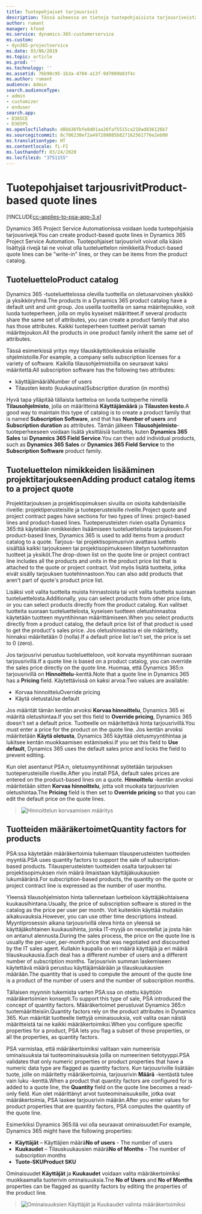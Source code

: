 ```yaml
---
title: Tuotepohjaiset tarjousrivit
description: Tässä aiheessa on tietoja tuotepohjaisista tarjousriveistä.
author: rumant
manager: kfend
ms.service: dynamics-365-customerservice
ms.custom:
- dyn365-projectservice
ms.date: 03/06/2019
ms.topic: article
ms.prod: ''
ms.technology: ''
ms.assetid: 76b90c95-1b3a-4704-a13f-9d7099b83f4c
ms.author: rumant
audience: Admin
search.audienceType:
- admin
- customizer
- enduser
search.app:
- D365CE
- D365PS
ms.openlocfilehash: d8bb36fbfe8d01aa26faf5515ca218ad836126b7
ms.sourcegitcommit: 8c786230ef2a497280885b827162561776e2eb00
ms.translationtype: HT
ms.contentlocale: fi-FI
ms.lasthandoff: 03/24/2020
ms.locfileid: "3751155"
---
```

# <a name="product-based-quote-lines"></a><span data-ttu-id="da003-103">Tuotepohjaiset tarjousrivit</span><span class="sxs-lookup"><span data-stu-id="da003-103">Product-based quote lines</span></span>

[!INCLUDE[cc-applies-to-psa-app-3.x](../includes/cc-applies-to-psa-app-3x.md)]


<span data-ttu-id="da003-104">Dynamics 365 Project Service Automationissa voidaan luoda tuotepohjaisia tarjousrivejä.</span><span class="sxs-lookup"><span data-stu-id="da003-104">You can create product-based quote lines in Dynamics 365 Project Service Automation.</span></span> <span data-ttu-id="da003-105">Tuotepohjaiset tarjousrivit voivat olla käsin lisättyjä rivejä tai ne voivat olla tuoteluettelon nimikkeitä.</span><span class="sxs-lookup"><span data-stu-id="da003-105">Product-based quote lines can be "write-in" lines, or they can be items from the product catalog.</span></span>

## <a name="product-catalog"></a><span data-ttu-id="da003-106">Tuoteluettelo</span><span class="sxs-lookup"><span data-stu-id="da003-106">Product catalog</span></span>

<span data-ttu-id="da003-107">Dynamics 365 -tuoteluettelossa olevilla tuotteilla on oletusarvoinen yksikkö ja yksikköryhmä.</span><span class="sxs-lookup"><span data-stu-id="da003-107">The products in a Dynamics 365 product catalog have a default unit and unit group.</span></span> <span data-ttu-id="da003-108">Jos useilla tuotteilla on sama määritejoukko, voit luoda tuoteperheen, jolla on myös kyseiset määritteet.</span><span class="sxs-lookup"><span data-stu-id="da003-108">If several products share the same set of attributes, you can create a product family that also has those attributes.</span></span> <span data-ttu-id="da003-109">Kaikki tuoteperheen tuotteet perivät saman määritejoukon.</span><span class="sxs-lookup"><span data-stu-id="da003-109">All the products in one product family inherit the same set of attributes.</span></span>

<span data-ttu-id="da003-110">Tässä esimerkissä yritys myy tilauskäyttöoikeuksia erilaisille ohjelmistoille.</span><span class="sxs-lookup"><span data-stu-id="da003-110">For example, a company sells subscription licenses for a variety of software.</span></span> <span data-ttu-id="da003-111">Kaikilla tilausohjelmistoilla on seuraavat kaksi määritettä:</span><span class="sxs-lookup"><span data-stu-id="da003-111">All subscription software has the following two attributes:</span></span>

- <span data-ttu-id="da003-112">käyttäjämäärä</span><span class="sxs-lookup"><span data-stu-id="da003-112">Number of users</span></span> 
- <span data-ttu-id="da003-113">Tilausten kesto (kuukausina)</span><span class="sxs-lookup"><span data-stu-id="da003-113">Subscription duration (in months)</span></span>

<span data-ttu-id="da003-114">Hyvä tapa ylläpitää tällaista luetteloa on luoda tuoteperhe nimellä **Tilausohjelmisto**, jolla on määritteinä **Käyttäjämäärä** ja **Tilausten kesto**.</span><span class="sxs-lookup"><span data-stu-id="da003-114">A good way to maintain this type of catalog is to create a product family that is named **Subscription Software**, and that has **Number of users** and **Subscription duration** as attributes.</span></span> <span data-ttu-id="da003-115">Tämän jälkeen **Tilausohjelmisto**-tuoteperheeseen voidaan lisätä yksittäisiä tuotteita, kuten **Dynamics 365 Sales** tai **Dynamics 365 Field Service**.</span><span class="sxs-lookup"><span data-stu-id="da003-115">You can then add individual products, such as **Dynamics 365 Sales** or **Dynamics 365 Field Service** to the **Subscription Software** product family.</span></span>

## <a name="adding-product-catalog-items-to-a-project-quote"></a><span data-ttu-id="da003-116">Tuoteluettelon nimikkeiden lisääminen projektitarjoukseen</span><span class="sxs-lookup"><span data-stu-id="da003-116">Adding product catalog items to a project quote</span></span>

<span data-ttu-id="da003-117">Projektitarjouksen ja projektisopimuksen sivuilla on osioita kahdenlaisille riveille: projektiperusteisille ja tuoteperusteisille riveille.</span><span class="sxs-lookup"><span data-stu-id="da003-117">Project quote and project contract pages have sections for two types of lines: project-based lines and product-based lines.</span></span> <span data-ttu-id="da003-118">Tuoteperusteisten rivien osalta Dynamics 365:ttä käytetään nimikkeiden lisäämiseen tuoteluettelosta tarjoukseen.</span><span class="sxs-lookup"><span data-stu-id="da003-118">For product-based lines, Dynamics 365 is used to add items from a product catalog to a quote.</span></span> <span data-ttu-id="da003-119">Tarjous- tai projektisopimusrivin avattava luettelo sisältää kaikki tarjoukseen tai projektisopimukseen liitetyn tuotehinnaston tuotteet ja yksiköt.</span><span class="sxs-lookup"><span data-stu-id="da003-119">The drop-down list on the quote line or project contract line includes all the products and units in the product price list that is attached to the quote or project contract.</span></span> <span data-ttu-id="da003-120">Voit myös lisätä tuotteita, jotka eivät sisälly tarjouksen tuotehinnastoon.</span><span class="sxs-lookup"><span data-stu-id="da003-120">You can also add products that aren't part of quote's product price list.</span></span>

<span data-ttu-id="da003-121">Lisäksi voit valita tuotteita muista hinnastoista tai voit valita tuotteita suoraan tuoteluettelosta.</span><span class="sxs-lookup"><span data-stu-id="da003-121">Additionally, you can select products from other price lists, or you can select products directly from the product catalog.</span></span> <span data-ttu-id="da003-122">Kun valitset tuotteita suoraan tuoteluettelosta, kyseisen tuotteen oletushinnastoa käytetään tuotteen myyntihinnan määrittämiseen.</span><span class="sxs-lookup"><span data-stu-id="da003-122">When you select products directly from a product catalog, the default price list of that product is used to get the product's sales price.</span></span> <span data-ttu-id="da003-123">Jos oletushinnastoa ei ole määritetty, hinnaksi määritetään 0 (nolla).</span><span class="sxs-lookup"><span data-stu-id="da003-123">If a default price list isn't set, the price is set to 0 (zero).</span></span>

<span data-ttu-id="da003-124">Jos tarjousrivi perustuu tuoteluetteloon, voit korvata myyntihinnan suoraan tarjousrivillä.</span><span class="sxs-lookup"><span data-stu-id="da003-124">If a quote line is based on a product catalog, you can override the sales price directly on the quote line.</span></span> <span data-ttu-id="da003-125">Huomaa, että Dynamics 365:n tarjousrivillä on **Hinnoittelu**-kenttä.</span><span class="sxs-lookup"><span data-stu-id="da003-125">Note that a quote line in Dynamics 365 has a **Pricing** field.</span></span> <span data-ttu-id="da003-126">Käytettävissä on kaksi arvoa:</span><span class="sxs-lookup"><span data-stu-id="da003-126">Two values are available:</span></span>

- <span data-ttu-id="da003-127">Korvaa hinnoittelu</span><span class="sxs-lookup"><span data-stu-id="da003-127">Override pricing</span></span>  
- <span data-ttu-id="da003-128">Käytä oletusta</span><span class="sxs-lookup"><span data-stu-id="da003-128">Use default</span></span>

<span data-ttu-id="da003-129">Jos määrität tämän kentän arvoksi **Korvaa hinnoittelu**, Dynamics 365 ei määritä oletushintaa.</span><span class="sxs-lookup"><span data-stu-id="da003-129">If you set this field to **Override pricing**, Dynamics 365 doesn't set a default price.</span></span> <span data-ttu-id="da003-130">Tuotteelle on määritettävä hinta tarjousrivillä.</span><span class="sxs-lookup"><span data-stu-id="da003-130">You must enter a price for the product on the quote line.</span></span> <span data-ttu-id="da003-131">Jos kentän arvoksi määritetään **Käytä oletusta**, Dynamics 365 käyttää oletusmyyntihintaa ja lukitsee kentän muokkaamisen estämiseksi.</span><span class="sxs-lookup"><span data-stu-id="da003-131">If you set this field to **Use default**, Dynamics 365 uses the default sales price and locks the field to prevent editing.</span></span>

<span data-ttu-id="da003-132">Kun olet asentanut PSA:n, oletusmyyntihinnat syötetään tarjouksen tuoteperusteisille riveille.</span><span class="sxs-lookup"><span data-stu-id="da003-132">After you install PSA, default sales prices are entered on the product-based lines on a quote.</span></span> <span data-ttu-id="da003-133">**Hinnoittelu** -kentän arvoksi määritetään sitten **Korvaa hinnoittelu**, jotta voit muokata tarjousrivien oletushintaa.</span><span class="sxs-lookup"><span data-stu-id="da003-133">The **Pricing** field is then set to **Override pricing** so that you can edit the default price on the quote lines.</span></span>

> ![Hinnoittelun korvaamisen määritys](media/basic-guide-10.png)
 
## <a name="quantity-factors-for-products"></a><span data-ttu-id="da003-135">Tuotteiden määräkertoimet</span><span class="sxs-lookup"><span data-stu-id="da003-135">Quantity factors for products</span></span>

<span data-ttu-id="da003-136">PSA:ssa käytetään määräkertoimia tukemaan tilausperusteisten tuotteiden myyntiä.</span><span class="sxs-lookup"><span data-stu-id="da003-136">PSA uses quantity factors to support the sale of subscription-based products.</span></span> <span data-ttu-id="da003-137">Tilausperusteisten tuotteiden osalta tarjouksen tai projektisopimuksen rivin määrä ilmaistaan käyttäjäkuukausien lukumääränä.</span><span class="sxs-lookup"><span data-stu-id="da003-137">For subscription-based products, the quantity on the quote or project contract line is expressed as the number of user months.</span></span>

<span data-ttu-id="da003-138">Yleensä tilausohjelmiston hinta tallennetaan luetteloon käyttäjäkohtaisena kuukausihintana.</span><span class="sxs-lookup"><span data-stu-id="da003-138">Usually, the price of subscription software is stored in the catalog as the price per user per month.</span></span> <span data-ttu-id="da003-139">Voit kuitenkin käyttää muitakin aikakuvauksia.</span><span class="sxs-lookup"><span data-stu-id="da003-139">However, you can use other time descriptions instead.</span></span> <span data-ttu-id="da003-140">Myyntiprosessin aikana tarjousrivillä oleva hinta on yleensä se käyttäjäkohtainen kuukausihinta, jonka IT-myyjä on neuvotellut ja josta hän on antanut alennusta.</span><span class="sxs-lookup"><span data-stu-id="da003-140">During the sales process, the price on the quote line is usually the per-user, per-month price that was negotiated and discounted by the IT sales agent.</span></span> <span data-ttu-id="da003-141">Kullakin kaupalla on eri määrä käyttäjiä ja eri määrä tilauskuukausia.</span><span class="sxs-lookup"><span data-stu-id="da003-141">Each deal has a different number of users and a different number of subscription months.</span></span> <span data-ttu-id="da003-142">Tarjousrivin summan laskemiseen käytettävä määrä perustuu käyttäjämäärään ja tilauskuukausien määrään.</span><span class="sxs-lookup"><span data-stu-id="da003-142">The quantity that is used to compute the amount of the quote line is a product of the number of users and the number of subscription months.</span></span>

<span data-ttu-id="da003-143">Tällaisen myynnin tukemista varten PSA:ssa on otettu käyttöön määräkertoimien konsepti.</span><span class="sxs-lookup"><span data-stu-id="da003-143">To support this type of sale, PSA introduced the concept of quantity factors.</span></span> <span data-ttu-id="da003-144">Määräkertoimet perustuvat Dynamics 365:n tuotemääritteisiin.</span><span class="sxs-lookup"><span data-stu-id="da003-144">Quantity factors rely on the product attributes in Dynamics 365.</span></span> <span data-ttu-id="da003-145">Kun määrität tuotteelle tiettyjä ominaisuuksia, voit valita osan näistä määritteistä tai ne kaikki määräkertoimiksi.</span><span class="sxs-lookup"><span data-stu-id="da003-145">When you configure specific properties for a product, PSA lets you flag a subset of those properties, or all the properties, as quantity factors.</span></span>

<span data-ttu-id="da003-146">PSA varmistaa, että määräkertoimiksi valitaan vain numeerisia ominaisuuksia tai tuoteominaisuuksia joilla on numeerinen tietotyyppi.</span><span class="sxs-lookup"><span data-stu-id="da003-146">PSA validates that only numeric properties or product properties that have a numeric data type are flagged as quantity factors.</span></span> <span data-ttu-id="da003-147">Kun tarjousriville lisätään tuote, jolle on määritetty määräkertoimia, tarjousrivin **Määrä** -kentästä tulee vain luku -kenttä.</span><span class="sxs-lookup"><span data-stu-id="da003-147">When a product that quantity factors are configured for is added to a quote line, the **Quantity** field on the quote line becomes a read-only field.</span></span> <span data-ttu-id="da003-148">Kun olet määrittänyt arvot tuoteominaisuuksille, jotka ovat määräkertoimia, PSA laskee tarjousrivin määrän.</span><span class="sxs-lookup"><span data-stu-id="da003-148">After you enter values for product properties that are quantity factors, PSA computes the quantity of the quote line.</span></span>

<span data-ttu-id="da003-149">Esimerkiksi Dynamics 365:llä voi olla seuraavat ominaisuudet:</span><span class="sxs-lookup"><span data-stu-id="da003-149">For example, Dynamics 365 might have the following properties:</span></span> 

- <span data-ttu-id="da003-150">**Käyttäjät** – Käyttäjien määrä</span><span class="sxs-lookup"><span data-stu-id="da003-150">**No of users** - The number of users</span></span> 
- <span data-ttu-id="da003-151">**Kuukaudet** – Tilauskuukausien määrä</span><span class="sxs-lookup"><span data-stu-id="da003-151">**No of Months** - The number of subscription months</span></span>
- <span data-ttu-id="da003-152">**Tuote-SKU**</span><span class="sxs-lookup"><span data-stu-id="da003-152">**Product SKU**</span></span> 

<span data-ttu-id="da003-153">Ominaisuudet **Käyttäjät** ja **Kuukaudet** voidaan valita määräkertoimiksi muokkaamalla tuoterivin ominaisuuksia.</span><span class="sxs-lookup"><span data-stu-id="da003-153">Tne **No of Users** and **No of Months** properties can be flagged as quantity factors by editing the properties of the product line.</span></span> 

> ![Ominaisuuksien Käyttäjät ja Kuukaudet valinta määräkertoimiksi](media/basic-guide-11.png)
 
